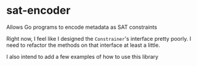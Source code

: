 # sat-encoder
Allows Go programs to encode metadata as SAT constraints

Right now, I feel like I designed the `Constrainer`'s interface pretty poorly. I need to refactor the methods on that interface at least a little.

I also intend to add a few examples of how to use this library
